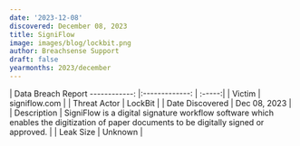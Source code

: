 ```yaml
---
date: '2023-12-08'
discovered: December 08, 2023
title: SigniFlow
image: images/blog/lockbit.png
author: Breachsense Support
draft: false
yearmonths: 2023/december
---
```



| Data Breach Report
------------:     |:-------------:    | :-----:|
| Victim      | signiflow.com      | 
| Threat Actor      | LockBit      | 
| Date Discovered      | Dec 08, 2023      | 
| Description      | SigniFlow is a digital signature workflow software which enables the digitization of paper documents to be digitally signed or approved.      | 
| Leak Size      | Unknown      | 

